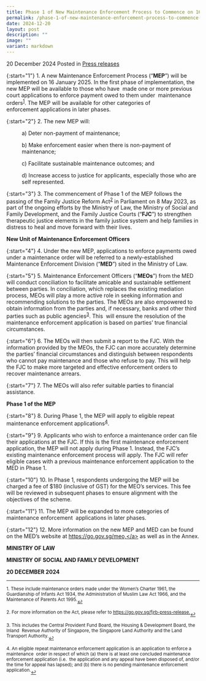 ```yaml
---
title: Phase 1 of New Maintenance Enforcement Process to Commence on 16 January 2025
permalink: /phase-1-of-new-maintenance-enforcement-process-to-commence-on-16-january-2025/
date: 2024-12-20
layout: post
description: ""
image: ""
variant: markdown
---
```

20 December 2024 Posted in [Press releases](/news/press-releases)

{:start="1"}
1.&nbsp;A new Maintenance Enforcement Process (“<b>MEP</b>”) will be implemented on 16 January&nbsp;2025. In the first phase of implementation, the new MEP will be available to those who have&nbsp; made one or more previous court applications to enforce payment owed to them under&nbsp; maintenance orders<sup><a href="#fn1" id="ref1">1</a></sup>. The MEP will be available for other categories of enforcement&nbsp;applications in later phases.

{:start="2"}
2.&nbsp;The new MEP will:

<p style="margin-left: 40px">a) Deter non-payment of maintenance;</p>

<p style="margin-left: 40px">b) Make enforcement easier when there is non-payment of maintenance;</p>

<p style="margin-left: 40px">c) Facilitate sustainable maintenance outcomes; and</p>

<p style="margin-left: 40px">d) Increase access to justice for applicants, especially those who are self represented.</p>

{:start="3"}
3.&nbsp;The commencement of Phase 1 of the MEP follows the passing of the Family Justice Reform Act<sup><a href="#fn2" id="ref2">2</a></sup> in Parliament on 8 May 2023, as part of the ongoing efforts by the Ministry of Law, the Ministry of Social and Family Development, and the Family Justice Courts (“<b>FJC</b>”) to strengthen therapeutic justice elements in the family justice system and help families in distress to heal and move forward with their lives.

<b>New Unit of Maintenance Enforcement Officers</b>

{:start="4"}
4.&nbsp;Under the new MEP, applications to enforce payments owed under a maintenance&nbsp;order will be referred to a newly-established Maintenance Enforcement Division (“<b>MED</b>”) sited&nbsp;in the Ministry of Law.

{:start="5"}
5.&nbsp;Maintenance Enforcement Officers (“<b>MEOs</b>”) from the MED will conduct conciliation to facilitate amicable and sustainable settlement between parties. In conciliation, which replaces&nbsp;the existing mediation process, MEOs will play a more active role in seeking information and&nbsp; recommending solutions to the parties. The MEOs are also empowered to obtain information from the parties and, if necessary, banks and other third parties such as public agencies<sup><a href="#fn3" id="ref3">3</a></sup>. This&nbsp; will ensure the resolution of the maintenance enforcement application is based on parties’ true financial circumstances.

{:start="6"}
6.&nbsp;The MEOs will then submit a report to the FJC. With the information provided by the&nbsp;MEOs, the FJC can more accurately determine the parties’ financial circumstances and distinguish between respondents who cannot pay maintenance and those who refuse to pay.&nbsp;This will help the FJC to make more targeted and effective enforcement orders to recover&nbsp;maintenance arrears.

{:start="7"}
7.&nbsp;The MEOs will also refer suitable parties to financial assistance.

<b>Phase 1 of the MEP</b>

{:start="8"}
8.&nbsp;During Phase 1, the MEP will apply to eligible repeat maintenance enforcement&nbsp;applications<sup><a href="#fn4" id="ref4">4</a></sup>.

{:start="9"}
9.&nbsp;Applicants who wish to enforce a maintenance order can file their applications at the&nbsp;FJC. If this is the first maintenance enforcement application, the MEP will not apply during&nbsp;Phase 1. Instead, the FJC’s existing maintenance enforcement process will apply. The FJC&nbsp;will refer eligible cases with a previous maintenance enforcement application to the MED in&nbsp;Phase 1.

{:start="10"}
10.&nbsp;In Phase 1, respondents undergoing the MEP will be charged a fee of $180 (inclusive&nbsp;of GST) for the MEO’s services. This fee will be reviewed in subsequent phases to ensure&nbsp;alignment with the objectives of the scheme.

{:start="11"}
11.&nbsp;The MEP will be expanded to more categories of maintenance enforcement&nbsp; applications in later phases.

{:start="12"}
12.&nbsp;More information on the new MEP and MED can be found on the MED’s website at <a href="https://go.gov.sg/meo">https://go.gov.sg/meo,</a> as well as in the Annex.

<b>MINISTRY OF LAW</b>

<b>MINISTRY OF SOCIAL AND FAMILY DEVELOPMENT</b>

<b>20 DECEMBER 2024</b>

***

<p><sup id="fn1">1.&nbsp;These include maintenance orders made under the Women’s Charter 1961, the Guardianship of Infants Act 1934, the Administration of Muslim Law Act 1966, and the Maintenance of Parents Act 1995.</sup><a href="#ref1" title="Jump back to footnote 1 in the text." style="font-size: 12px">↩</a></p>

<p><sup id="fn2">2.&nbsp;For more information on the Act, please refer to <a href="https://go.gov.sg/fjrb-press-release">https://go.gov.sg/fjrb-press-release.</a></sup><a href="#ref2" title="Jump back to footnote 2 in the text." style="font-size: 12px">↩</a></p>

<p><sup id="fn3">3.&nbsp;This includes the Central Provident Fund Board, the Housing &amp; Development Board, the Inland&nbsp; Revenue Authority of Singapore, the Singapore Land Authority and the Land Transport Authority.</sup><a href="#ref3" title="Jump back to footnote 3 in the text." style="font-size: 12px">↩</a></p>

<p><sup id="fn4">4.&nbsp;An eligible repeat maintenance enforcement application is an application to enforce a maintenance&nbsp; order in respect of which (a) there is at least one concluded maintenance enforcement application (i.e.&nbsp; the application and any appeal have been disposed of, and/or the time for appeal has lapsed); and (b)&nbsp;there is no pending maintenance enforcement application.</sup><a href="#ref4" title="Jump back to footnote 4 in the text." style="font-size: 12px">↩</a></p>